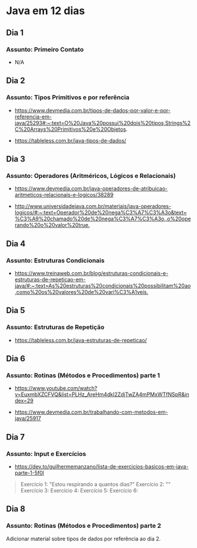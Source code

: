 # Java em 12 dias

## Dia 1

### Assunto: Primeiro Contato

- N/A

## Dia 2

### Assunto: Tipos Primitivos e por referência

- <https://www.devmedia.com.br/tipos-de-dados-por-valor-e-por-referencia-em-java/25293#:~:text=O%20Java%20possui%20dois%20tipos,Strings%2C%20Arrays%20Primitivos%20e%20Objetos>.

- <https://tableless.com.br/java-tipos-de-dados/>

## Dia 3

### Assunto: Operadores (Aritméricos, Lógicos e Relacionais)

- <https://www.devmedia.com.br/java-operadores-de-atribuicao-aritmeticos-relacionais-e-logicos/38289>

- <http://www.universidadejava.com.br/materiais/java-operadores-logicos/#:~:text=Operador%20de%20nega%C3%A7%C3%A3o&text=%C3%A9%20chamado%20de%20nega%C3%A7%C3%A3o.,o%20operando%20o%20valor%20true.>

## Dia 4

### Assunto: Estruturas Condicionais

- <https://www.treinaweb.com.br/blog/estruturas-condicionais-e-estruturas-de-repeticao-em-java/#:~:text=As%20estruturas%20condicionais%20possibilitam%20ao,como%20os%20valores%20de%20vari%C3%A1veis.>

## Dia 5

### Assunto: Estruturas de Repetição

- <https://tableless.com.br/java-estruturas-de-repeticao/>

## Dia 6

### Assunto: Rotinas (Métodos e Procedimentos) parte 1

- <https://www.youtube.com/watch?v=EuxmbXZCFVQ&list=PLHz_AreHm4dkI2ZdjTwZA4mPMxWTfNSpR&index=29>

- <https://www.devmedia.com.br/trabalhando-com-metodos-em-java/25917>

## Dia 7

### Assunto: Input e Exercícios

- <https://dev.to/guilhermemanzano/lista-de-exercicios-basicos-em-java-parte-1-5f0l>

> Exercício 1: "Estou respirando a quantos dias?"
> Exercício 2: ""
> Exercício 3:
> Exercício 4:
> Exercício 5:
> Exercício 6:

## Dia 8

### Assunto: Rotinas (Métodos e Procedimentos) parte 2

Adicionar material sobre tipos de dados por referência ao dia 2.
